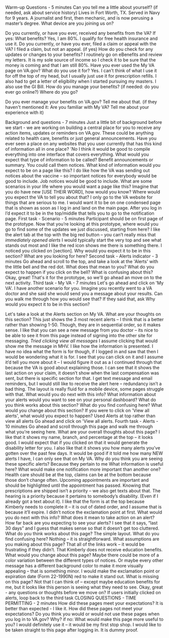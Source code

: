 Warm-up Questions - 5 minutes
Can you tell me a little about yourself? (if needed, ask about service history)
Lives in Fort Worth, TX. Served in Navy for 9 years. A journalist and first, then mechanic, and is now perusing a master’s degree. 
What device are you joining us on?

Do you currently, or have you ever, received any benefits from the VA?
If yes: What benefits?
Yes, I am 80%. I qualify for free health insurance and use it. 
Do you currently, or have you ever, filed a claim or appeal with the VA?
I filed a claim, but not an appeal. 
(if yes) How do you check for any updates or changes to your benefits?
I routinely go on eBenefits and review my letters. It is my sole source of income so I check it to be sure that the money is coming and that I am still 80%. 
Have you ever used the My VA page on VA.gov? What do you use it for?
Yes. I can’t think of what I use it for off the top of my head, but I usually just use it for prescription refills. I also had to get a letter of eligibility when I started pursuing my masters. I also use the GI Bill.
How do you manage your benefits?
(if needed: do you ever go online?) Where do you go?

Do you ever manage your benefits on VA.gov? Tell me about that.
(if they haven't mentioned it: Are you familiar with My VA? Tell me about your experience with it)

Background and questions - 7 minutes
Just a little bit of background before we start - we are working on building a central place for you to receive any action items, updates or reminders on VA.gov. These could be anything related to health care, benefits or just general announcements.
Have you ever seen a place on any websites that you user currently that has this kind of information all in one place?
*’No* I think it would be good to compile everything into one interface that covers everything. 
What would you expect that type of information to be called?
Benefit announcements or summary. You could call them notices.
What kind of information would you expect to be on a page like this?
I do like how the VA was sending out notices about the vaccine – so important notices for everybody would be good to include. Job notices would be good to include. 
What are some scenarios in your life where you would want a page like this?
Imagine that you do have new [USE THEIR WORD], how would you know?
Where would you expect the VA to tell you about that?
I only go to the VA website for things that are serious to me. I would want it to be on one condensed page that is shown as soon as I log in and land on the main page. After you log in I’d expect it to be in the top/middle that tells you to go to the notification page. 
First task - Scenario - 5 minutes
Participant should be on first page of the prototype.
Now that you’re looking at this prototype, where would you go to find some of the updates we just discussed, starting from here?
I like the alert tab at the top with the big red button – you can’t really miss that *immediately opened alerts*
I would typically start the very top and see what stands out most and I like the red icon shows me there is something there.
I noticed you clicked on [section].
Why would you expect it to be in this section?
What are you looking for here?
Second task - Alerts indicator - 3 minutes
Go ahead and scroll to the top, and take a look at the 'Alerts' with the little bell and the red dot.
What does that mean to you?
What do you expect to happen if you click on the bell?
What is confusing about this?
Okay, great! That's it for the prototype, so we'll go ahead an move on to the next activity.
Third task - My VA - 7 minutes
Let's go ahead and click on 'My VA'. I have another scenario for you. Imagine you recently went to a VA doctor and she said she would send you a message about your results. Can you walk me through how you would see that?
If they said that, ask
Why would you expect it to be in this section?

Let's take a look at the Alerts section on My VA.
What are your thoughts on this section?
This just shows the 3 most recent alerts – I think that is a better rather than showing 1-50. Though, they are in sequential order, so it makes sense.
I like that you can see a new message from you doctor – its nice to be able to see it from this page instead of signing into the other site for messaging. *Tried clicking view all messages* I assume clicking that would show me the message in MHV. 
I like how the information is presented. I have no idea what the form is for though, if I logged in and saw that then I would be wondering what it is for. I see that you can click on it and I assume it’d tell you more about it – I would figure it out as a I continued through that because the VA is good about explaining those. I can see that it shows the last action on your claim, it doesn’t show when the last compensation was sent, but there is specific section for that. 
I get text message and email reminders, but I would still like to receive the alert here – redundancy isn’t a bad thing. 
The layout is really fluid for a mobile device, some pages struggle with that.
What would you do next with this info?
What information about your alerts would you want to see on your personal dashboard?
What do you think works about this section?
What do you find confusing here?
What would you change about this section?
If you were to click on 'View all alerts', what would you expect to happen?
Used Alerts at top rather than view all alerts
Go ahead and click on 'View all alerts.
Fourth task - Alerts - 10 minutes
Go ahead and scroll through this page and walk me through what you're seeing here.
What are your overall thoughts about this page?
I like that it shows my name, branch, and percentage at the top – it looks good. I would expect that if you clicked on that it would generate the disability letter for you. I also like that it shows you how many alerts you’ve gotten over the past few days.
It would be good if it told me how many NEW alerts I have, I can only see that on My VA.
Why do you think you are seeing these specific alerts?
Because they pertain to me
What information is useful here?
What would make one notification more important than another one?
Health care should be at the top, claims can be at the bottom because those don’t change often.
Upcoming appointments are important and should be highlighted until the appointment has passed. 
Knowing that prescriptions are shipped isn’t a priority – we also get texts about that.
The hearing is a priority because it pertains to somebody’s disability. (Even if I already got a text about it). I like that the form is at the top because Kimberly needs to complete it – it is out of dated order, and I assume that is because it’ll expire. I didn’t notice the exclamation point at first. 
What would you do next with this info?
What does it mean to take action on an alert?
How far back are you expecting to see your alerts?
I see that it says, “last 30 days” and I guess that makes sense so that it doesn’t get too cluttered.
What do you think works about this page?
The simple layout.
What do you find confusing here?
Nothing – it is straightforward.
What assumptions are you making about this page?
That all of the links work – it would be frustrating if they didn’t. 
That Kimberly does not receive education benefits.
What would you change about this page?
Maybe there could be more of a color variation between the different types of notices. Or maybe every other message has a different background color to make it more visually appealing – that is something minor. 
I would make the exclamation point or expiration date (Form 22-1990N) red to make it stand out. 
What is missing on this page?
Not that I can think of – except maybe education benefits for me, but it looks like this person is seeing what they need to see.
Okay, great - any questions or thoughts before we move on?
If users initially clicked on alerts, loop back to the third task
CLOSING QUESTIONS - TIME PERMITTING - 2 minutes
How did these pages meet your expectations?
It is better than expected - I like it. 
How did these pages not meet your expectations?
Do you think you would or would not use these pages when you log in to VA.gov? Why?
if no: What would make this page more useful to you?
I would definitely use it – it would be my first stop shop. I would like to be taken straight to this page after logging in. It is dummy proof. 
